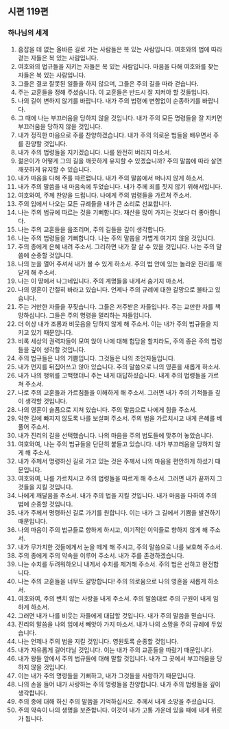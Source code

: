 ## 시편 119편

### 하나님의 세계
1. 흠잡을 데 없는 올바른 길로 가는 사람들은 복 있는 사람입니다. 여호와의 법에 따라 걷는 자들은 복 있는 사람입니다.
2. 여호와의 법규들을 지키는 자들은 복 있는 사람입니다. 마음을 다해 여호와를 찾는 자들은 복 있는 사람입니다.
3. 그들은 결코 잘못된 일들을 하지 않으며, 그들은 주의 길을 따라 걷습니다.
4. 주는 교훈들을 정해 주셨습니다. 이 교훈들은 반드시 잘 지켜야 할 것들입니다.
5. 나의 길이 변하지 않기를 바랍니다. 내가 주의 법령에 변함없이 순종하기를 바랍니다.
6. 그 때에 나는 부끄러움을 당하지 않을 것입니다. 내가 주의 모든 명령들을 잘 지키면 부끄러움을 당하지 않을 것입니다.
7. 내가 정직한 마음으로 주를 찬양하겠습니다. 내가 주의 의로운 법들을 배우면서 주를 찬양할 것입니다.
8. 내가 주의 법령들을 지키겠습니다. 나를 완전히 버리지 마소서.
9. 젊은이가 어떻게 그의 길을 깨끗하게 유지할 수 있겠습니까? 주의 말씀에 따라 살면 깨끗하게 유지할 수 있습니다.
10. 내가 마음을 다해 주를 따르렵니다. 내가 주의 말씀에서 떠나지 않게 하소서.
11. 내가 주의 말씀을 내 마음속에 두었습니다. 내가 주께 죄를 짓지 않기 위해서입니다.
12. 여호와여, 주께 찬양을 드립니다. 나에게 주의 법령들을 가르쳐 주소서.
13. 주의 입에서 나오는 모든 규례들을 내가 큰 소리로 선포합니다.
14. 나는 주의 법규에 따르는 것을 기뻐합니다. 재산을 많이 가지는 것보다 더 좋아합니다.
15. 나는 주의 교훈들을 읊조리며, 주의 길들을 깊이 생각합니다.
16. 나는 주의 법령들을 기뻐합니다. 나는 주의 말씀을 가볍게 여기지 않을 것입니다.
17. 주의 종에게 은혜 내려 주소서. 그리하면 내가 잘 살 수 있을 것입니다. 나는 주의 말씀에 순종할 것입니다.
18. 나의 눈을 열어 주셔서 내가 볼 수 있게 하소서. 주의 법 안에 있는 놀라운 진리를 깨닫게 해 주소서.
19. 나는 이 땅에서 나그네입니다. 주의 계명들을 내게서 숨기지 마소서.
20. 나의 영혼이 간절히 바라고 있습니다. 언제나 주의 규례에 대한 갈망으로 불타고 있습니다.
21. 주는 거만한 자들을 꾸짖습니다. 그들은 저주받은 자들입니다. 주는 교만한 자를 책망하십니다. 그들은 주의 명령을 멀리하는 자들입니다.
22. 더 이상 내가 조롱과 비웃음을 당하지 않게 해 주소서. 이는 내가 주의 법규들을 지키고 있기 때문입니다.
23. 비록 세상의 권력자들이 모여 앉아 나에 대해 험담을 할지라도, 주의 종은 주의 법령들을 깊이 생각할 것입니다.
24. 주의 법규들은 나의 기쁨입니다. 그것들은 나의 조언자들입니다.
25. 내가 먼지를 뒤집어쓰고 앉아 있습니다. 주의 말씀으로 나의 영혼을 새롭게 하소서.
26. 내가 나의 행위를 고백했더니 주는 내게 대답하셨습니다. 내게 주의 법령들을 가르쳐 주소서.
27. 나로 주의 교훈들과 가르침들을 이해하게 해 주소서. 그러면 내가 주의 기적들을 깊이 생각할 것입니다.
28. 나의 영혼이 슬픔으로 지쳐 있습니다. 주의 말씀으로 나에게 힘을 주소서.
29. 악한 길에 빠지지 않도록 나를 보살펴 주소서. 주의 법을 가르치시고 내게 은혜를 베풀어 주소서.
30. 내가 진리의 길을 선택했습니다. 나의 마음을 주의 법도들에 맞추어 놓았습니다.
31. 여호와여, 나는 주의 법규들을 단단히 붙들고 있습니다. 내가 부끄러움을 당하지 않게 해 주소서.
32. 내가 주께서 명령하신 길로 가고 있는 것은 주께서 나의 마음을 편안하게 하셨기 때문입니다.
33. 여호와여, 나를 가르치시고 주의 법령들을 따르게 해 주소서. 그러면 내가 끝까지 그것들을 지킬 것입니다.
34. 나에게 깨달음을 주소서. 내가 주의 법을 지킬 것입니다. 내가 마음을 다하여 주의 법에 순종할 것입니다.
35. 내가 주께서 명령하신 길로 가기를 원합니다. 이는 내가 그 길에서 기쁨을 발견하기 때문입니다.
36. 나의 마음이 주의 법규들로 향하게 하시고, 이기적인 이익들로 향하지 않게 해 주소서.
37. 내가 무가치한 것들에게서 눈을 떼게 해 주시고, 주의 말씀으로 나를 보호해 주소서.
38. 주의 종에게 주의 약속을 이루어 주소서. 내가 주를 존경하겠습니다.
39. 나는 수치를 두려워하오니 내게서 수치를 제거해 주소서. 주의 법은 선하고 완전합니다.
40. 나는 주의 교훈들을 너무도 갈망합니다! 주의 의로움으로 나의 영혼을 새롭게 하소서.
41. 여호와여, 주의 변치 않는 사랑을 내게 주소서. 주의 말씀대로 주의 구원이 내게 임하게 하소서.
42. 그러면 내가 나를 비웃는 자들에게 대답할 것입니다. 내가 주의 말씀을 믿습니다.
43. 진리의 말씀을 나의 입에서 빼앗아 가지 마소서. 내가 나의 소망을 주의 규례에 두었습니다.
44. 나는 언제나 주의 법을 지킬 것입니다. 영원토록 순종할 것입니다.
45. 내가 자유롭게 걸어다닐 것입니다. 이는 내가 주의 교훈들을 따랐기 때문입니다.
46. 내가 왕들 앞에서 주의 법규들에 대해 말할 것입니다. 내가 그 곳에서 부끄러움을 당하지 않을 것입니다.
47. 이는 내가 주의 명령들을 기뻐하고, 내가 그것들을 사랑하기 때문입니다.
48. 나의 손을 들어 내가 사랑하는 주의 명령들을 찬양합니다. 내가 주의 법령들을 깊이 생각합니다.
49. 주의 종에 대해 하신 주의 말씀을 기억하십시오. 주께서 내게 소망을 주셨습니다.
50. 주의 약속이 나의 생명을 보존합니다. 이것이 내가 고통 가운데 있을 때에 내게 위로가 됩니다.
